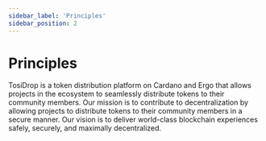 ```yaml
---
sidebar_label: 'Principles'
sidebar_position: 2
---
```


# Principles

TosiDrop is a token distribution platform on Cardano and Ergo that allows projects in the ecosystem to seamlessly distribute tokens to their community members. 
Our mission is to contribute to decentralization by allowing projects to distribute tokens to their community members in a secure manner. 
Our vision is to deliver world-class blockchain experiences safely, securely, and maximally decentralized.
